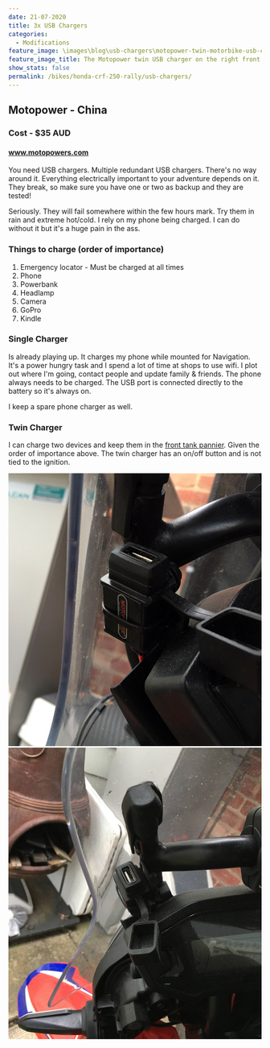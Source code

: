 ```yaml
---
date: 21-07-2020
title: 3x USB Chargers
categories:
  - Modifications
feature_image: \images\blog\usb-chargers\motopower-twin-motorbike-usb-charger-honda-crf250-rally
feature_image_title: The Motopower twin USB charger on the right front fairing ⚡
show_stats: false
permalink: /bikes/honda-crf-250-rally/usb-chargers/
---
```

<h2>Motopower - China</h2>
<h3>Cost - $35 AUD</h3>
<h4>
  <a href="https://motopowers.com/">www.motopowers.com</a>
</h4>
<p>
  You need USB chargers. Multiple redundant USB chargers. There's no way around it. Everything electrically important to your adventure depends on it. They break, so make sure you have one or two as backup and they are tested!
</p>

<p>
  Seriously. They will fail somewhere within the few hours mark. Try them in rain and extreme hot/cold. I rely on my phone being charged. I can do without it but it's a huge pain in the ass.
</p>

<h3>Things to charge (order of importance)</h3>
<ol>
  <li>Emergency locator - Must be charged at all times</li>
  <li>Phone</li>
  <li>Powerbank</li>
  <li>Headlamp</li>
  <li>Camera</li>
  <li>GoPro</li>
  <li>Kindle</li>
</ol>

<h3>Single Charger</h3>
<p>
  Is already playing up. It charges my phone while mounted for Navigation. It's a power hungry task and I spend a lot of time at shops to use wifi. I plot out where I'm going, contact people and update family & friends. The phone always needs to be charged. The USB port is connected directly to the battery so it's always on.
</p>

<p>
  I keep a spare phone charger as well.
</p>

<h3>Twin Charger</h3>
<p>
  I can charge two devices and keep them in the <a href="{% post_url 2020-07-20-front-tank-panniers %}">front tank pannier</a>. Given the order of importance above. The twin charger has an on/off button and is not tied to the ignition.
</p>

<picture>
  <source srcset="\images\blog\usb-chargers\motopower-single-usb-charger-honda-crf250-rally.webp">
  <img src="\images\blog\usb-chargers\motopower-single-usb-charger-honda-crf250-rally.jpg" alt="Close up of the Motopower single USB charger on the Honda CRF250 Rally" />
</picture>

<picture>
  <source srcset="\images\blog\usb-chargers\motopower-single-usb-charger-honda-crf250-rally-dashboard.webp">
  <img src="\images\blog\usb-chargers\motopower-single-usb-charger-honda-crf250-rally-dashboard.jpg" alt="The Motopower single USB charger showing position next to dashboard on Honda CRF250 Rally" />
</picture>
